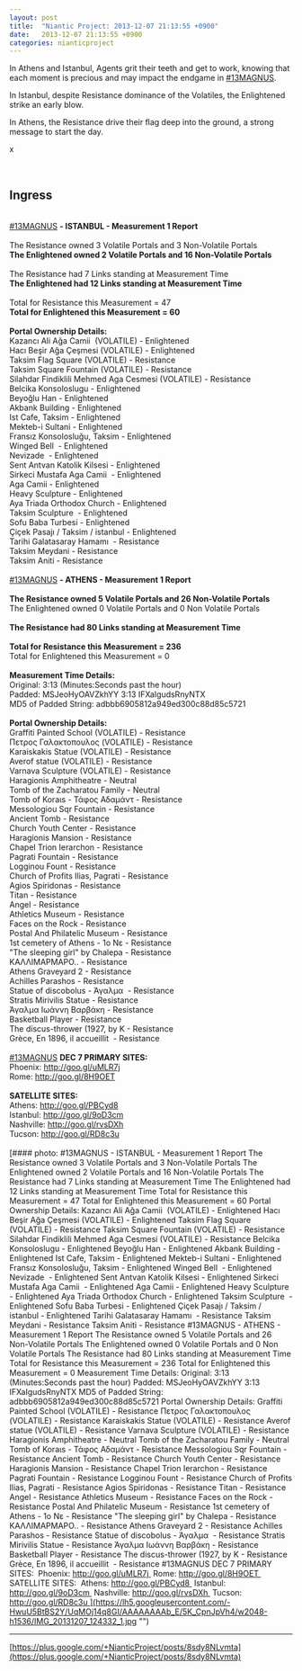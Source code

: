 ```yaml
---
layout: post
title:  "Niantic Project: 2013-12-07 21:13:55 +0900"
date:   2013-12-07 21:13:55 +0900
categories: nianticproject
---
```

In Athens and Istanbul, Agents grit their teeth and get to work, knowing that each moment is precious and may impact the endgame in [#13MAGNUS](https://plus.google.com/s/%2313MAGNUS "").

In Istanbul, despite Resistance dominance of the Volatiles, the Enlightened strike an early blow.

In Athens, the Resistance drive their flag deep into the ground, a strong message to start the day.

x<div class="shared"><br /><h2>Ingress</h2><br /><a rel="nofollow" class="ot-hashtag" href="https://plus.google.com/s/%2313MAGNUS">#13MAGNUS</a> <b>- ISTANBUL - Measurement 1 Report</b><br /><br />The Resistance owned 3 Volatile Portals and 3 Non-Volatile Portals<br /><b>The Enlightened owned 2 Volatile Portals and 16 Non-Volatile Portals</b><br /><br />The Resistance had 7 Links standing at Measurement Time<br /><b>The Enlightened had 12 Links standing at Measurement Time</b><br /><br />Total for Resistance this Measurement = 47<br /><b>Total for Enlightened this Measurement = 60</b><br /><br /><b>Portal Ownership Details:</b><br />Kazancı Ali Ağa Camii  (VOLATILE) - Enlightened<br />Hacı Beşir Ağa Çeşmesi (VOLATILE) - Enlightened<br />Taksim Flag Square (VOLATILE) - Resistance<br />Taksim Square Fountain (VOLATILE) - Resistance<br />Silahdar Findiklili Mehmed Aga Cesmesi (VOLATILE) - Resistance<br />Belcika Konsoloslugu - Enlightened<br />Beyoğlu Han - Enlightened<br />Akbank Building - Enlightened<br />Ist Cafe, Taksim - Enlightened<br />Mekteb-i Sultani - Enlightened<br />Fransız Konsolosluğu, Taksim - Enlightened<br />Winged Bell  - Enlightened<br />Nevizade  - Enlightened<br />Sent Antvan Katolik Kilsesi - Enlightened<br />Sirkeci Mustafa Aga Camii  - Enlightened<br />Aga Camii - Enlightened<br />Heavy Sculpture - Enlightened<br />Aya Triada Orthodox Church - Enlightened<br />Taksim Sculpture  - Enlightened<br />Sofu Baba Turbesi - Enlightened<br />Çiçek Pasajı / Taksim / istanbul - Enlightened<br />Tarihi Galatasaray Hamamı  - Resistance<br />Taksim Meydani - Resistance<br />Taksim Aniti - Resistance<br /><br /><a rel="nofollow" class="ot-hashtag" href="https://plus.google.com/s/%2313MAGNUS">#13MAGNUS</a> <b>- ATHENS - Measurement 1 Report</b><br /><br /><b>The Resistance owned 5 Volatile Portals and 26 Non-Volatile Portals</b><br />The Enlightened owned 0 Volatile Portals and 0 Non Volatile Portals<br /><br /><b>The Resistance had 80 Links standing at Measurement Time</b><br /><br /><b>Total for Resistance this Measurement = 236</b><br />Total for Enlightened this Measurement = 0<br /><br /><b>Measurement Time Details:</b><br />Original: 3:13 (Minutes:Seconds past the hour)<br />Padded: MSJeoHyOAVZkhYY 3:13 IFXaIgudsRnyNTX<br />MD5 of Padded String: adbbb6905812a949ed300c88d85c5721<br /><br /><b>Portal Ownership Details:</b><br />Graffiti Painted School (VOLATILE) - Resistance<br />Πετρος Γαλακτοπουλος (VOLATILE) - Resistance<br />Karaiskakis Statue (VOLATILE) - Resistance<br />Averof statue (VOLATILE) - Resistance<br />Varnava Sculpture (VOLATILE) - Resistance<br />Haragionis Amphitheatre - Neutral<br />Tomb of the Zacharatou Family - Neutral<br />Tomb of Koraιs - Τάφος Αδαμάντ - Resistance<br />Messologiou Sqr Fountain - Resistance<br />Ancient Tomb - Resistance<br />Church Youth Center - Resistance<br />Haragionis Mansion - Resistance<br />Chapel Trion Ierarchon - Resistance<br />Pagrati Fountain - Resistance<br />Logginou Fount - Resistance<br />Church of Profits Ilias, Pagrati - Resistance<br />Agios Spiridonas - Resistance<br />Titan - Resistance<br />Angel - Resistance<br />Athletics Museum - Resistance<br />Faces on the Rock - Resistance<br />Postal And Philatelic Museum - Resistance<br />1st cemetery of Athens - 1ο Νε - Resistance<br />"The sleeping girl" by Chalepa - Resistance<br />ΚΑΛΛΙΜΑΡΜΑΡΟ.. - Resistance<br />Athens Graveyard 2 - Resistance<br />Achilles Parashos - Resistance<br />Statue of discobolus - Άγαλμα  - Resistance<br />Stratis Mirivilis Statue - Resistance<br />Άγαλμα Ιωάννη Βαρβάκη - Resistance<br />Basketball Player - Resistance<br />The discus-thrower (1927, by K - Resistance<br />Grèce, En 1896, il accueillit  - Resistance<br /><br /><a rel="nofollow" class="ot-hashtag" href="https://plus.google.com/s/%2313MAGNUS">#13MAGNUS</a> <b>DEC 7 PRIMARY SITES:</b> <br />Phoenix: <a href="http://goo.gl/uMLR7j" class="ot-anchor">http://goo.gl/uMLR7j</a> <br />Rome: <a href="http://goo.gl/8H9OET" class="ot-anchor">http://goo.gl/8H9OET</a> <br /><br /><b>SATELLITE SITES:</b> <br />Athens: <a href="http://goo.gl/PBCyd8" class="ot-anchor">http://goo.gl/PBCyd8</a> <br />Istanbul: <a href="http://goo.gl/9oD3cm" class="ot-anchor">http://goo.gl/9oD3cm</a> <br />Nashville: <a href="http://goo.gl/rvsDXh" class="ot-anchor">http://goo.gl/rvsDXh</a> <br />Tucson: <a href="http://goo.gl/RD8c3u" class="ot-anchor">http://goo.gl/RD8c3u</a> <br /><br /></div>
[#### photo: #13MAGNUS - ISTANBUL - Measurement 1 Report
The Resistance owned 3 Volatile Portals and 3 Non-Volatile Portals
The Enlightened owned 2 Volatile Portals and 16 Non-Volatile Portals
The Resistance had 7 Links standing at Measurement Time
The Enlightened had 12 Links standing at Measurement Time
Total for Resistance this Measurement = 47
Total for Enlightened this Measurement = 60
Portal Ownership Details:
Kazancı Ali Ağa Camii  (VOLATILE) - Enlightened
Hacı Beşir Ağa Çeşmesi (VOLATILE) - Enlightened
Taksim Flag Square (VOLATILE) - Resistance
Taksim Square Fountain (VOLATILE) - Resistance
Silahdar Findiklili Mehmed Aga Cesmesi (VOLATILE) - Resistance
Belcika Konsoloslugu - Enlightened
Beyoğlu Han - Enlightened
Akbank Building - Enlightened
Ist Cafe, Taksim - Enlightened
Mekteb-i Sultani - Enlightened
Fransız Konsolosluğu, Taksim - Enlightened
Winged Bell  - Enlightened
Nevizade  - Enlightened
Sent Antvan Katolik Kilsesi - Enlightened
Sirkeci Mustafa Aga Camii  - Enlightened
Aga Camii - Enlightened
Heavy Sculpture - Enlightened
Aya Triada Orthodox Church - Enlightened
Taksim Sculpture  - Enlightened
Sofu Baba Turbesi - Enlightened
Çiçek Pasajı / Taksim / istanbul - Enlightened
Tarihi Galatasaray Hamamı  - Resistance
Taksim Meydani - Resistance
Taksim Aniti - Resistance
#13MAGNUS - ATHENS - Measurement 1 Report
The Resistance owned 5 Volatile Portals and 26 Non-Volatile Portals
The Enlightened owned 0 Volatile Portals and 0 Non Volatile Portals
The Resistance had 80 Links standing at Measurement Time
Total for Resistance this Measurement = 236
Total for Enlightened this Measurement = 0
Measurement Time Details:
Original: 3:13 (Minutes:Seconds past the hour)
Padded: MSJeoHyOAVZkhYY 3:13 IFXaIgudsRnyNTX
MD5 of Padded String: adbbb6905812a949ed300c88d85c5721
Portal Ownership Details:
Graffiti Painted School (VOLATILE) - Resistance
Πετρος Γαλακτοπουλος (VOLATILE) - Resistance
Karaiskakis Statue (VOLATILE) - Resistance
Averof statue (VOLATILE) - Resistance
Varnava Sculpture (VOLATILE) - Resistance
Haragionis Amphitheatre - Neutral
Tomb of the Zacharatou Family - Neutral
Tomb of Koraιs - Τάφος Αδαμάντ - Resistance
Messologiou Sqr Fountain - Resistance
Ancient Tomb - Resistance
Church Youth Center - Resistance
Haragionis Mansion - Resistance
Chapel Trion Ierarchon - Resistance
Pagrati Fountain - Resistance
Logginou Fount - Resistance
Church of Profits Ilias, Pagrati - Resistance
Agios Spiridonas - Resistance
Titan - Resistance
Angel - Resistance
Athletics Museum - Resistance
Faces on the Rock - Resistance
Postal And Philatelic Museum - Resistance
1st cemetery of Athens - 1ο Νε - Resistance
"The sleeping girl" by Chalepa - Resistance
ΚΑΛΛΙΜΑΡΜΑΡΟ.. - Resistance
Athens Graveyard 2 - Resistance
Achilles Parashos - Resistance
Statue of discobolus - Άγαλμα  - Resistance
Stratis Mirivilis Statue - Resistance
Άγαλμα Ιωάννη Βαρβάκη - Resistance
Basketball Player - Resistance
The discus-thrower (1927, by K - Resistance
Grèce, En 1896, il accueillit  - Resistance
#13MAGNUS DEC 7 PRIMARY SITES: 
Phoenix: http://goo.gl/uMLR7j 
Rome: http://goo.gl/8H9OET 
SATELLITE SITES: 
Athens: http://goo.gl/PBCyd8 
Istanbul: http://goo.gl/9oD3cm 
Nashville: http://goo.gl/rvsDXh 
Tucson: http://goo.gl/RD8c3u ](https://lh5.googleusercontent.com/-HwuU5BtBS2Y/UqMOj14q8GI/AAAAAAAAb_E/5K_CpnJpVh4/w2048-h1536/IMG_20131207_124332_1.jpg "")
- - -
[https://plus.google.com/+NianticProject/posts/8sdy8NLvmta](https://plus.google.com/+NianticProject/posts/8sdy8NLvmta)

